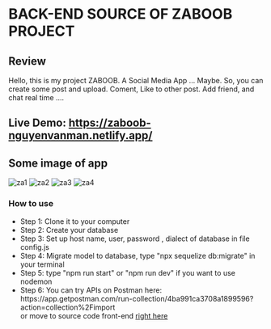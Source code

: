 # BACK-END SOURCE OF ZABOOB PROJECT
## Review
Hello, this is my project ZABOOB. A Social Media App ... Maybe. So, you can create some post and upload. Coment, Like to other post. Add friend, and chat real time ....  </br> 
## Live Demo: https://zaboob-nguyenvanman.netlify.app/
## Some image of app </br>
![za1](https://user-images.githubusercontent.com/103620102/180602576-8437c4d5-fe38-4203-9003-b9a682a1213f.png)
![za2](https://user-images.githubusercontent.com/103620102/180602579-ac4daf63-8d04-4086-857a-73cbe13438a4.png)
![za3](https://user-images.githubusercontent.com/103620102/180602580-547b1e82-b920-4a41-812d-b1db7ca39e76.png)
![za4](https://user-images.githubusercontent.com/103620102/180602582-7222c610-831f-40f7-9a26-cc673a885607.png)



### How to use
<ul>
<li>Step 1: Clone it to your computer </li>
<li>Step 2: Create your database </li>
<li>Step 3: Set up host name, user, password , dialect of database in file config.js </li>
<li>Step 4: Migrate model to database, type "npx sequelize db:migrate" in your terminal </li>
<li>Step 5: type "npm run start" or "npm run dev" if you want to use nodemon</li>
<li>Step 6: You can try APIs on Postman here: https://app.getpostman.com/run-collection/4ba991ca3708a1899596?action=collection%2Fimport </br>
or move to source code front-end <a href="https://github.com/mandeptrai1808/zaboob-frontend">right here</a></li>
</ul>
